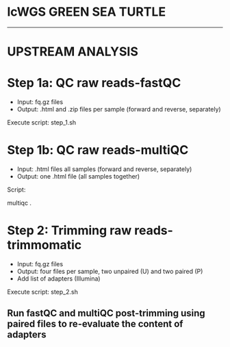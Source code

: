 # lcWGS GREEN SEA TURTLE

---

# UPSTREAM ANALYSIS

# Step 1a: QC raw reads-fastQC

- Input: fq.gz files
- Output: .html and .zip files per sample (forward and reverse, separately)

Execute script: step_1.sh

# Step 1b: QC raw reads-multiQC

- Input: .html files all samples (forward and reverse, separately)
- Output: one .html file (all samples together)

Script:

multiqc .

# Step 2: Trimming raw reads-trimmomatic

- Input: fq.gz files
- Output: four files per sample, two unpaired (U) and two paired (P)
- Add list of adapters (Illumina)

Execute script: step_2.sh

## Run fastQC and multiQC post-trimming using paired files to re-evaluate the content of adapters
